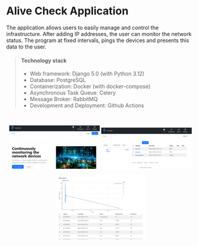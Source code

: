 <h1>Alive Check Application</h1>

The application allows users to easily manage and control the infrastructure.
After adding IP addresses, the user can monitor the network status.
The program at fixed intervals, pings the devices and presents this data to the user.

> #### Technology stack
>
> - Web framework: Django 5.0 (with Python 3.12)
> - Database: PostgreSQL
> - Containerization: Docker (with docker-compose)
> - Asynchronous Task Queue: Celery
> - Message Broker: RabbitMQ
> - Development and Deployment: Github Actions

<br>

<p align="center">
  <img src="image.png" width="48%" />
  <img src="image-1.png" width="48%" />
</p>
<p align="center">
  <img src="image-2.png" width="48%" />
</p>
